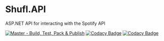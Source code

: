 # Shufl.API
ASP.NET API for interacting with the Spotify API

[![Master - Build, Test, Pack & Publish](https://github.com/Web-Env/Shufl.API/actions/workflows/master-build.yml/badge.svg)](https://github.com/Web-Env/Shufl.API/actions/workflows/master-build.yml)
[![Codacy Badge](https://app.codacy.com/project/badge/Grade/e48c8468836c44839169fa99f68ba08b)](https://www.codacy.com/gh/Web-Env/Shufl.API/dashboard?utm_source=github.com&amp;utm_medium=referral&amp;utm_content=Web-Env/Shufl.API&amp;utm_campaign=Badge_Grade)
[![Codacy Badge](https://app.codacy.com/project/badge/Coverage/e48c8468836c44839169fa99f68ba08b)](https://www.codacy.com/gh/Web-Env/Shufl.API/dashboard?utm_source=github.com&utm_medium=referral&utm_content=Web-Env/Shufl.API&utm_campaign=Badge_Coverage)
